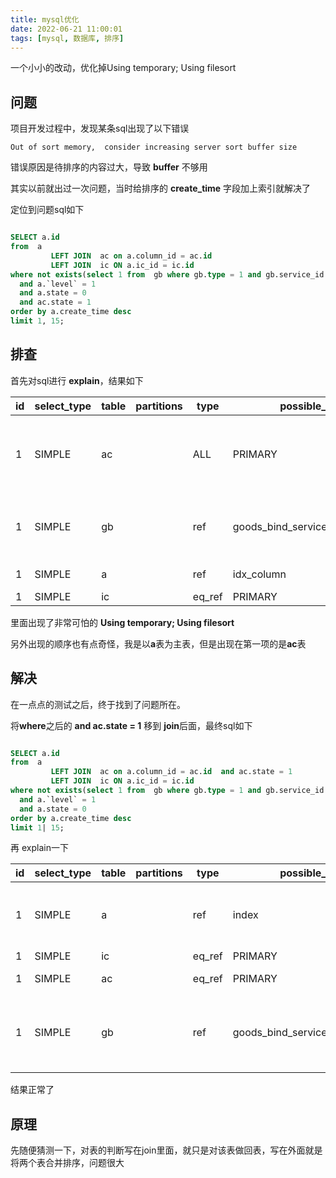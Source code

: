 ```yaml
---
title: mysql优化
date: 2022-06-21 11:00:01
tags: [mysql, 数据库, 排序]
---
```


一个小小的改动，优化掉Using temporary; Using filesort

<!-- more -->

## 问题

项目开发过程中，发现某条sql出现了以下错误

```
Out of sort memory,  consider increasing server sort buffer size
```

错误原因是待排序的内容过大，导致 **buffer** 不够用

其实以前就出过一次问题，当时给排序的 **create_time** 字段加上索引就解决了


定位到问题sql如下

```sql

SELECT a.id
from  a
         LEFT JOIN  ac on a.column_id = ac.id
         LEFT JOIN  ic ON a.ic_id = ic.id
where not exists(select 1 from  gb where gb.type = 1 and gb.service_id = ac.id)
  and a.`level` = 1
  and a.state = 0
  and ac.state = 1
order by a.create_time desc
limit 1, 15;

```

## 排查

首先对sql进行 **explain**，结果如下

| id  | select_type | table | partitions | type   | possible_keys                    | key                              | key_len | ref                   | rows | filtered | extra                                        |
| --- | ----------- | ----- | ---------- | ------ | -------------------------------- | -------------------------------- | ------- | --------------------- | ---- | -------- | -------------------------------------------- |
| 1   | SIMPLE      | ac    |            | ALL    | PRIMARY                          |                                  |         |                       | 25   | 10       | Using where; Using temporary; Using filesort |
| 1   | SIMPLE      | gb    |            | ref    | goods_bind_service_id_type_index | goods_bind_service_id_type_index | 14      | zfapp_app.ac.id,const | 1    | 100      | Using where; Not exists; Using index         |
| 1   | SIMPLE      | a     |            | ref    | idx_column                       | idx_column                       | 8       | zfapp_app.ac.id       | 355  | 1        | Using where                                  |
| 1   | SIMPLE      | ic    |            | eq_ref | PRIMARY                          | PRIMARY                          | 8       | zfapp_app.a.ic_id     | 1    | 100      |                                              |





里面出现了非常可怕的 **Using temporary; Using filesort**

另外出现的顺序也有点奇怪，我是以**a**表为主表，但是出现在第一项的是**ac**表


## 解决

在一点点的测试之后，终于找到了问题所在。

将**where**之后的 **and ac.state = 1** 移到 **join**后面，最终sql如下

```sql

SELECT a.id
from  a
         LEFT JOIN  ac on a.column_id = ac.id  and ac.state = 1
         LEFT JOIN  ic ON a.ic_id = ic.id
where not exists(select 1 from  gb where gb.type = 1 and gb.service_id = ac.id)
  and a.`level` = 1
  and a.state = 0
order by a.create_time desc
limit 1| 15;
```

再 explain一下


| id  | select_type | table | partitions | type   | possible_keys                    | key                              | key_len | ref                   | rows | filtered | extra                                |
| --- | ----------- | ----- | ---------- | ------ | -------------------------------- | -------------------------------- | ------- | --------------------- | ---- | -------- | ------------------------------------ |
| 1   | SIMPLE      | a     |            | ref    | index                            | idx_create_time                  | 8       |                       | 12   | 1        | Using where; Backward index scan     |
| 1   | SIMPLE      | ic    |            | eq_ref | PRIMARY                          | PRIMARY                          | 8       | zfapp_app.a.ic_id     | 1    | 100      |                                      |
| 1   | SIMPLE      | ac    |            | eq_ref | PRIMARY                          |                                  | 8       | zfapp_app.a.column_id | 25   | 10       | Using where                          |
| 1   | SIMPLE      | gb    |            | ref    | goods_bind_service_id_type_index | goods_bind_service_id_type_index | 14      | zfapp_app.ac.id,const | 1    | 100      | Using where; Not exists; Using index |

结果正常了

## 原理

先随便猜测一下，对表的判断写在join里面，就只是对该表做回表，写在外面就是将两个表合并排序，问题很大

